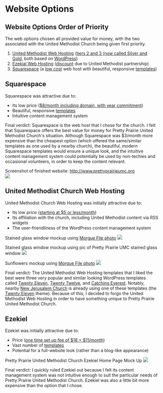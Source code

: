 # Website Options

## Website Options Order of Priority

The web options chosen all provided value for money, with the two associated with the United Methodist Church being given first priority.

1. [United Methodist Web Hosting](http://www.umcchurches.org) ([tiers 2 and 3 (now called Silver and Gold](https://umcchurches.org/web-hosting.php), both based on [WordPress](http://en.wikipedia.org/wiki/WordPress))
2. [Ezekial Web Hosting](http://umc.e-zekiel.com) ([discount](http://www.umc.e-zekiel.com/comparison) due to United Methodist partnership)
3. [Squarespace](http://www.squarespace.com) (a [low cost](http://www.squarespace.com/pricing) web host with beautiful, responsive [templates](http://www.squarespace.com/templates))

## Squarespace

Squarespace was attractive due to:
* Its low price ([$8/month including domain, with year commitment](http://www.squarespace.com/pricing))
* Beautiful, responsive [templates](http://www.squarespace.com/templates)
* Intuitive content management system 

Final verdict: Squarespace is the web host that I chose for the church. I felt that Squarespace offers the best value for money for Pretty Prairie United Methodist Church's situation. Although Squarespace was $3/month more expensive than the cheapest option (which offered the same/similar templates as one used by a nearby church), the beautiful, modern Squarespace templates would ensure a unique look, and the intuitive content management system could potentially be used by non-techies and occasional volunteers, in order to keep the content relevant. 

Screenshot of finished website: http://www.prettyprairieumc.org<br>
[![](new-marketing-materials/new-website-home-page.jpg)](http://prettyprairieumc.org)

## United Methodist Church Web Hosting

United Methodist Church Web Hosting was initially attractive due to:
* Its low price ([starting at $5 or less/month](http://umcchurches.org/billing/hostingplans.php))
* Its affiliation with the church, including United Methodist content via RSS widgets
* The user-friendliness of the WordPress content management system 

Stained glass window mockup using [Morgue File photo](http://www.morguefile.com/archive/display/67223)
![](web-hosting-options/catching-everest-stained-glass-window-theme-desktop-mockup.jpg)

Stained glass window mockup using pic of Pretty Prairie UMC stained glass window
![](web-hosting-options/catching-everest-stained-glass-window-theme-umc--window-desktop-mockup.jpg)

Sunflowers mockup using [Morgue File photo](http://www.morguefile.com/archive/display/662765)
![](web-hosting-options/catching-everest-sunflowers-theme-desktop-mockup-white.jpg)

Final verdict: The United Methodist Web Hosting templates that I liked the best were three very popular and similar looking WordPress templates called [Twenty Eleven](https://wordpress.org/themes/twentyeleven), [Twenty Twelve](https://wordpress.org/themes/twentytwelve), and [Catching Everest](https://wordpress.org/themes/catch-everest). Notably, nearby [New Jerusalem Church](http://prettyprairiechurch.org) is already using one of these templates (the [Twenty Eleven](https://wordpress.org/themes/twentyeleven) theme). Because of this, I decided to forgo the United Methodist Web Hosting in order to have something unique to Pretty Prairie United Methodist Church. 

## Ezekiel 

Ezekiel was initially attractive due to:
* Price ([one time set up fee of $18 + $11/month](http://www.umc.e-zekiel.com/comparison))
* Vast number of [templates](http://www.umc.e-zekiel.com/templates/viewDesigns.asp?)
* Potential for a full-website look (rather than a blog-like appearance)

Pretty Prairie United Methodist Church Ezekiel Home Page Mock Up
![](web-hosting-options/ezekiel-allegiant-theme-desktop-mockup.jpg)

Final verdict: I quickly ruled Ezekiel out because I felt its content management system was not intuitive enough to suit the particular needs of Pretty Prairie United Methodist Church. Ezekiel was also a little bit more expensive than the option that I chose. 
